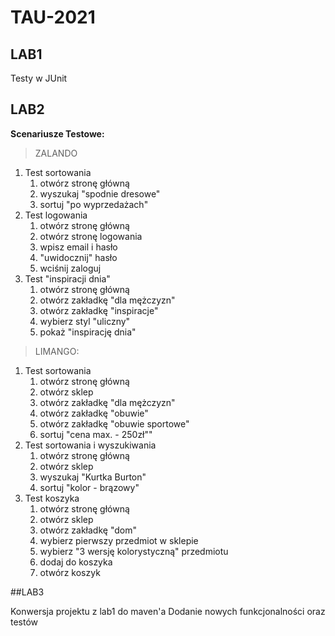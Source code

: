 # TAU-2021
## LAB1

Testy w JUnit

## LAB2

**Scenariusze Testowe:**

> ZALANDO

 1. Test sortowania
    1. otwórz stronę główną
    2. wyszukaj "spodnie dresowe"
    3. sortuj "po wyprzedażach"
 2. Test logowania
    1. otwórz stronę główną
    2. otwórz stronę logowania
    3. wpisz email i hasło
    4. "uwidocznij" hasło
    5. wciśnij zaloguj
 3. Test "inspiracji dnia"
    1. otwórz stronę główną
    2. otwórz zakładkę "dla mężczyzn"
    3. otwórz zakładkę "inspiracje"
    4. wybierz styl "uliczny"
    5. pokaż "inspirację dnia"

> LIMANGO:

 1. Test sortowania
    1. otwórz stronę główną
    2. otwórz sklep
    3. otwórz zakładkę "dla mężczyzn"
    4. otwórz zakładkę "obuwie"
    6. otwórz zakładkę "obuwie sportowe"
    7. sortuj "cena max. - 250zł""
 2. Test sortowania i wyszukiwania
    1. otwórz stronę główną
    2. otwórz sklep
    3. wyszukaj "Kurtka Burton"
    4. sortuj "kolor - brązowy"
 3. Test koszyka
    1. otwórz stronę główną
    2. otwórz sklep
    3. otwórz zakładkę "dom"
    4. wybierz pierwszy przedmiot w sklepie
    5. wybierz "3 wersję kolorystyczną" przedmiotu
    6. dodaj do koszyka
    7. otwórz koszyk

##LAB3

Konwersja projektu z lab1 do maven'a
Dodanie nowych funkcjonalności oraz testów
